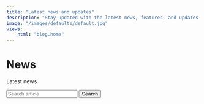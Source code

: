 ```yaml
---
title: "Latest news and updates"
description: "Stay updated with the latest news, features, and updates about our static site generator. Discover what’s new and exciting."
image: "/images/defaults/default.jpg"
views:
    html: "blog.home"
---
```


# News

Latest news

<form action="/api/posts.json" id="search-form">
    <label for="term">
        <input type="text" name="term" id="term" placeholder="Search article">
    </label>
    <input type="submit" value="Search">
</form>
